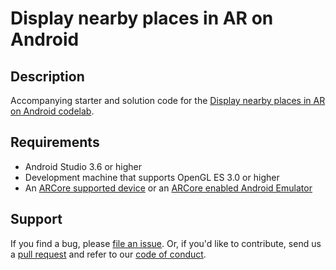 Display nearby places in AR on Android
======================================

## Description
Accompanying starter and solution code for the [Display nearby places in AR on Android codelab][codelab].

## Requirements
* Android Studio 3.6 or higher
* Development machine that supports OpenGL ES 3.0 or higher
* An [ARCore supported device][arcore-device] or an [ARCore enabled Android Emulator][arcore-emulator]

## Support
If you find a bug, please [file an issue]. Or, if you'd like to contribute, send us a [pull request] and refer to our [code of conduct].

[arcore-device]: https://developers.google.com/ar/discover/supported-devices
[arcore-emulator]: https://developers.google.com/ar/develop/java/emulator
[codelab]: https://codelabs.developers.google.com/codelabs/location-places-arcore-android/index.html
[file an issue]: https://github.com/googlecodelabs
[pull request]:  https://github.com/googlecodelabs
[code of conduct]: CODE_OF_CONDUCT.md
